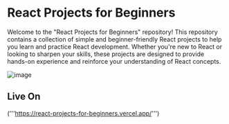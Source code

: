 # React Projects for Beginners

Welcome to the "React Projects for Beginners" repository! This repository contains a collection of simple and beginner-friendly React projects to help you learn and practice React development. Whether you're new to React or looking to sharpen your skills, these projects are designed to provide hands-on experience and reinforce your understanding of React concepts.

![image](https://github.com/ankitjhagithub21/react-projects-for-beginners/assets/91364014/9bf44c7e-0765-4227-b739-7f38094253f6)

## Live On

('''https://react-projects-for-beginners.vercel.app/''')
